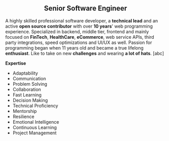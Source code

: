 <h2 align="center"> Senior Software Engineer </h2>

A highly skilled professional software developer, a **technical lead** and an active **open source contributor** with over **10 years**' web programming experience.
Specialized in backend, middle tier, frontend and mainly focused on **FinTech**, **HealthCare**, **eCommerce**, web service APIs, third party integrations, speed optimizations and UI/UX as well.
Passion for programming began when 11 years old and became a true lifelong **enthusiast**.
Like to take on new **challenges** and wearing **a lot of hats**. [abc]


**Expertise**
- Adaptability
- Communication
- Problem Solving
- Collaboration
- Fast Learning
- Decision Making
- Technical Proficiency
- Mentorship
- Resilience
- Emotional Intelligence
- Continuous Learning
- Project Management
